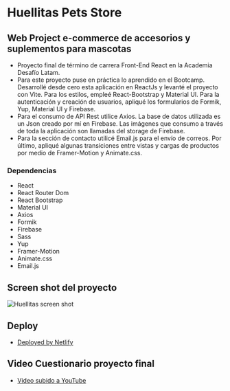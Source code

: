 # Huellitas Pets Store

## Web Project e-commerce de accesorios y suplementos para mascotas

* Proyecto final de término de carrera Front-End React en la Academia Desafío Latam.
* Para este proyecto puse en práctica lo aprendido en el Bootcamp. Desarrollé desde cero esta aplicación en ReactJs y levanté el proyecto con Vite. Para los estilos, empleé React-Bootstrap y Material UI. Para la autenticación y creación de usuarios, apliqué los formularios de Formik, Yup, Material UI y Firebase.
* Para el consumo de API Rest utilice Axios. La base de datos utilizada es un Json creado por mí en Firebase. Las imágenes que consumo a través de toda la aplicación son llamadas del storage de Firebase.
* Para la sección de contacto utilicé Email.js para el envío de correos. Por último, apliqué algunas transiciones entre vistas y cargas de productos por medio de Framer-Motion y Animate.css.

### Dependencias

* React
* React Router Dom
* React Bootstrap
* Material UI
* Axios
* Formik
* Firebase
* Sass
* Yup
* Framer-Motion
* Animate.css
* Email.js

## Screen shot del proyecto

![Huellitas screen shot](src/assets/img/new_huellitas_screenshot.png)

## Deploy

* [Deployed by Netlify](https://huellitaspetstorechile.netlify.app/)

## Video Cuestionario proyecto final

* [Video subido a YouTube](https://youtu.be/4n95frIfu44)
